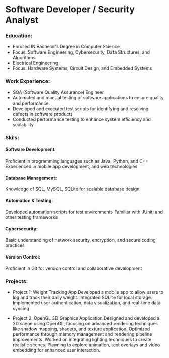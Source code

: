# Software Developer / Security Analyst

### Education:
- Enrolled IN Bachelor’s Degree in Computer Science
- Focus: Software Engineering, Cybersecurity, Data Structures, and Algorithms.
- Electrical Engineering
- Focus: Hardware Systems, Circuit Design, and Embedded Systems

### Work Experience:
- SQA (Software Quality Assurance) Engineer
- Automated and manual testing of software applications to ensure quality and performance.
- Developed and executed test scripts for identifying and resolving defects in software products
- Conducted performance testing to enhance system efficiency and scalability
  
### Skils:
#### Software Development:
Proficient in programming languages such as Java, Python, and C++
Experienced in mobile app development, and web technologies
#### Database Management:
Knowledge of SQL, MySQL, SQLite for scalable database design
#### Automation & Testing:
Developed automation scripts for test environments
Familiar with JUnit, and other testing frameworks
#### Cybersecurity:
Basic understanding of network security, encryption, and secure coding practices
#### Version Control:
Proficient in Git for version control and collaborative development

  
### Projects:
- Project 1: Weight Tracking App
Developed a mobile app to allow users to log and track their daily weight.
Integrated SQLite for local storage.
Implemented user authentication, data visualization, and real-time data syncing

- Project 2: OpenGL 3D Graphics Application
Designed and developed a 3D scene using OpenGL, focusing on advanced rendering techniques like shadow mapping, shaders, and texture application.
Optimized performance through memory management and rendering pipeline improvements.
Worked on integrating lighting techniques to create realistic scenes.
Planning to explore animation, text overlays and video embedding for enhanced user interaction.

